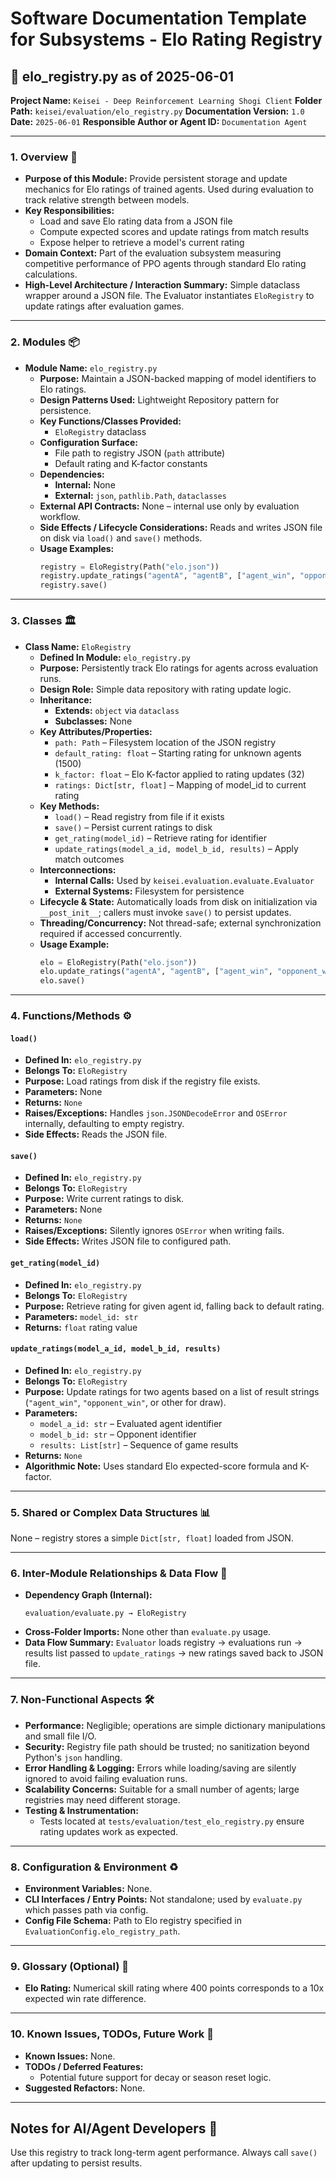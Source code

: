 # Software Documentation Template for Subsystems - Elo Rating Registry

## 📘 elo_registry.py as of 2025-06-01

**Project Name:** `Keisei - Deep Reinforcement Learning Shogi Client`
**Folder Path:** `keisei/evaluation/elo_registry.py`
**Documentation Version:** `1.0`
**Date:** `2025-06-01`
**Responsible Author or Agent ID:** `Documentation Agent`

---

### 1. Overview 📜

* **Purpose of this Module:**
  Provide persistent storage and update mechanics for Elo ratings of trained agents. Used during evaluation to track relative strength between models.
* **Key Responsibilities:**
  - Load and save Elo rating data from a JSON file
  - Compute expected scores and update ratings from match results
  - Expose helper to retrieve a model's current rating
* **Domain Context:**
  Part of the evaluation subsystem measuring competitive performance of PPO agents through standard Elo rating calculations.
* **High-Level Architecture / Interaction Summary:**
  Simple dataclass wrapper around a JSON file. The Evaluator instantiates `EloRegistry` to update ratings after evaluation games.

---

### 2. Modules 📦

* **Module Name:** `elo_registry.py`
  * **Purpose:** Maintain a JSON-backed mapping of model identifiers to Elo ratings.
  * **Design Patterns Used:** Lightweight Repository pattern for persistence.
  * **Key Functions/Classes Provided:**
    - `EloRegistry` dataclass
  * **Configuration Surface:**
    - File path to registry JSON (`path` attribute)
    - Default rating and K-factor constants
  * **Dependencies:**
    * **Internal:** None
    * **External:** `json`, `pathlib.Path`, `dataclasses`
  * **External API Contracts:** None – internal use only by evaluation workflow.
  * **Side Effects / Lifecycle Considerations:** Reads and writes JSON file on disk via `load()` and `save()` methods.
  * **Usage Examples:**
    ```python
    registry = EloRegistry(Path("elo.json"))
    registry.update_ratings("agentA", "agentB", ["agent_win", "opponent_win"])
    registry.save()
    ```

---

### 3. Classes 🏛️

* **Class Name:** `EloRegistry`
  * **Defined In Module:** `elo_registry.py`
  * **Purpose:** Persistently track Elo ratings for agents across evaluation runs.
  * **Design Role:** Simple data repository with rating update logic.
  * **Inheritance:**
    * **Extends:** `object` via `dataclass`
    * **Subclasses:** None
  * **Key Attributes/Properties:**
    - `path: Path` – Filesystem location of the JSON registry
    - `default_rating: float` – Starting rating for unknown agents (1500)
    - `k_factor: float` – Elo K-factor applied to rating updates (32)
    - `ratings: Dict[str, float]` – Mapping of model_id to current rating
  * **Key Methods:**
    - `load()` – Read registry from file if it exists
    - `save()` – Persist current ratings to disk
    - `get_rating(model_id)` – Retrieve rating for identifier
    - `update_ratings(model_a_id, model_b_id, results)` – Apply match outcomes
  * **Interconnections:**
    * **Internal Calls:** Used by `keisei.evaluation.evaluate.Evaluator`
    * **External Systems:** Filesystem for persistence
  * **Lifecycle & State:** Automatically loads from disk on initialization via `__post_init__`; callers must invoke `save()` to persist updates.
  * **Threading/Concurrency:** Not thread-safe; external synchronization required if accessed concurrently.
  * **Usage Example:**
    ```python
    elo = EloRegistry(Path("elo.json"))
    elo.update_ratings("agentA", "agentB", ["agent_win", "opponent_win"])
    elo.save()
    ```

---

### 4. Functions/Methods ⚙️

#### `load()`
* **Defined In:** `elo_registry.py`
* **Belongs To:** `EloRegistry`
* **Purpose:** Load ratings from disk if the registry file exists.
* **Parameters:** None
* **Returns:** `None`
* **Raises/Exceptions:** Handles `json.JSONDecodeError` and `OSError` internally, defaulting to empty registry.
* **Side Effects:** Reads the JSON file.

#### `save()`
* **Defined In:** `elo_registry.py`
* **Belongs To:** `EloRegistry`
* **Purpose:** Write current ratings to disk.
* **Parameters:** None
* **Returns:** `None`
* **Raises/Exceptions:** Silently ignores `OSError` when writing fails.
* **Side Effects:** Writes JSON file to configured path.

#### `get_rating(model_id)`
* **Defined In:** `elo_registry.py`
* **Belongs To:** `EloRegistry`
* **Purpose:** Retrieve rating for given agent id, falling back to default rating.
* **Parameters:** `model_id: str`
* **Returns:** `float` rating value

#### `update_ratings(model_a_id, model_b_id, results)`
* **Defined In:** `elo_registry.py`
* **Belongs To:** `EloRegistry`
* **Purpose:** Update ratings for two agents based on a list of result strings (`"agent_win"`, `"opponent_win"`, or other for draw).
* **Parameters:**
  - `model_a_id: str` – Evaluated agent identifier
  - `model_b_id: str` – Opponent identifier
  - `results: List[str]` – Sequence of game results
* **Returns:** `None`
* **Algorithmic Note:** Uses standard Elo expected-score formula and K-factor.

---

### 5. Shared or Complex Data Structures 📊

None – registry stores a simple `Dict[str, float]` loaded from JSON.

---

### 6. Inter-Module Relationships & Data Flow 🔄

* **Dependency Graph (Internal):**
  ```
  evaluation/evaluate.py → EloRegistry
  ```
* **Cross-Folder Imports:** None other than `evaluate.py` usage.
* **Data Flow Summary:**
  `Evaluator` loads registry → evaluations run → results list passed to `update_ratings` → new ratings saved back to JSON file.

---

### 7. Non-Functional Aspects 🛠️

* **Performance:** Negligible; operations are simple dictionary manipulations and small file I/O.
* **Security:** Registry file path should be trusted; no sanitization beyond Python's `json` handling.
* **Error Handling & Logging:** Errors while loading/saving are silently ignored to avoid failing evaluation runs.
* **Scalability Concerns:** Suitable for a small number of agents; large registries may need different storage.
* **Testing & Instrumentation:**
  * Tests located at `tests/evaluation/test_elo_registry.py` ensure rating updates work as expected.

---

### 8. Configuration & Environment ♻️

* **Environment Variables:** None.
* **CLI Interfaces / Entry Points:** Not standalone; used by `evaluate.py` which passes path via config.
* **Config File Schema:** Path to Elo registry specified in `EvaluationConfig.elo_registry_path`.

---

### 9. Glossary (Optional) 📖

* **Elo Rating:** Numerical skill rating where 400 points corresponds to a 10x expected win rate difference.

---

### 10. Known Issues, TODOs, Future Work 🧭

* **Known Issues:** None.
* **TODOs / Deferred Features:**
  - Potential future support for decay or season reset logic.
* **Suggested Refactors:** None.

---

## Notes for AI/Agent Developers 🧠

Use this registry to track long-term agent performance. Always call `save()` after updating to persist results.
